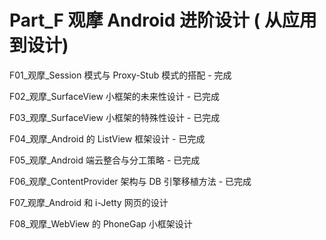 # Part_F 观摩 Android 进阶设计 ( 从应用到设计)

F01\_观摩_Session 模式与 Proxy-Stub 模式的搭配 - 完成

F02\_观摩_SurfaceView 小框架的未来性设计 - 已完成

F03\_观摩_SurfaceView 小框架的特殊性设计 - 已完成

F04\_观摩_Android 的 ListView 框架设计 - 已完成

F05\_观摩_Android 端云整合与分工策略 - 已完成

F06\_观摩_ContentProvider 架构与 DB 引擎移植方法 - 已完成

F07\_观摩_Android 和 i-Jetty 网页的设计

F08\_观摩_WebView 的 PhoneGap 小框架设计

